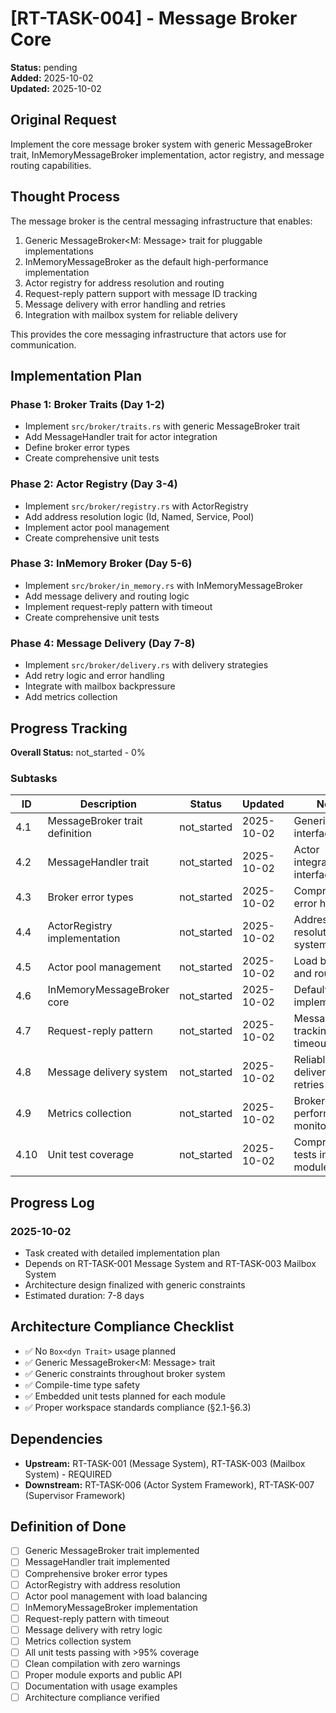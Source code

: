 # [RT-TASK-004] - Message Broker Core

**Status:** pending  
**Added:** 2025-10-02  
**Updated:** 2025-10-02

## Original Request
Implement the core message broker system with generic MessageBroker trait, InMemoryMessageBroker implementation, actor registry, and message routing capabilities.

## Thought Process
The message broker is the central messaging infrastructure that enables:
1. Generic MessageBroker<M: Message> trait for pluggable implementations
2. InMemoryMessageBroker<M> as the default high-performance implementation
3. Actor registry for address resolution and routing
4. Request-reply pattern support with message ID tracking
5. Message delivery with error handling and retries
6. Integration with mailbox system for reliable delivery

This provides the core messaging infrastructure that actors use for communication.

## Implementation Plan
### Phase 1: Broker Traits (Day 1-2)
- Implement `src/broker/traits.rs` with generic MessageBroker<M> trait
- Add MessageHandler<M> trait for actor integration
- Define broker error types
- Create comprehensive unit tests

### Phase 2: Actor Registry (Day 3-4)
- Implement `src/broker/registry.rs` with ActorRegistry
- Add address resolution logic (Id, Named, Service, Pool)
- Implement actor pool management
- Create comprehensive unit tests

### Phase 3: InMemory Broker (Day 5-6)
- Implement `src/broker/in_memory.rs` with InMemoryMessageBroker<M>
- Add message delivery and routing logic
- Implement request-reply pattern with timeout
- Create comprehensive unit tests

### Phase 4: Message Delivery (Day 7-8)
- Implement `src/broker/delivery.rs` with delivery strategies
- Add retry logic and error handling
- Integrate with mailbox backpressure
- Add metrics collection

## Progress Tracking

**Overall Status:** not_started - 0%

### Subtasks
| ID | Description | Status | Updated | Notes |
|----|-------------|--------|---------|-------|
| 4.1 | MessageBroker trait definition | not_started | 2025-10-02 | Generic broker interface |
| 4.2 | MessageHandler trait | not_started | 2025-10-02 | Actor integration interface |
| 4.3 | Broker error types | not_started | 2025-10-02 | Comprehensive error handling |
| 4.4 | ActorRegistry implementation | not_started | 2025-10-02 | Address resolution system |
| 4.5 | Actor pool management | not_started | 2025-10-02 | Load balancing and routing |
| 4.6 | InMemoryMessageBroker core | not_started | 2025-10-02 | Default broker implementation |
| 4.7 | Request-reply pattern | not_started | 2025-10-02 | Message ID tracking and timeout |
| 4.8 | Message delivery system | not_started | 2025-10-02 | Reliable delivery with retries |
| 4.9 | Metrics collection | not_started | 2025-10-02 | Broker performance monitoring |
| 4.10 | Unit test coverage | not_started | 2025-10-02 | Comprehensive tests in each module |

## Progress Log
### 2025-10-02
- Task created with detailed implementation plan
- Depends on RT-TASK-001 Message System and RT-TASK-003 Mailbox System
- Architecture design finalized with generic constraints
- Estimated duration: 7-8 days

## Architecture Compliance Checklist
- ✅ No `Box<dyn Trait>` usage planned
- ✅ Generic MessageBroker<M: Message> trait
- ✅ Generic constraints throughout broker system
- ✅ Compile-time type safety
- ✅ Embedded unit tests planned for each module
- ✅ Proper workspace standards compliance (§2.1-§6.3)

## Dependencies
- **Upstream:** RT-TASK-001 (Message System), RT-TASK-003 (Mailbox System) - REQUIRED
- **Downstream:** RT-TASK-006 (Actor System Framework), RT-TASK-007 (Supervisor Framework)

## Definition of Done
- [ ] Generic MessageBroker<M> trait implemented
- [ ] MessageHandler<M> trait implemented
- [ ] Comprehensive broker error types
- [ ] ActorRegistry with address resolution
- [ ] Actor pool management with load balancing
- [ ] InMemoryMessageBroker<M> implementation
- [ ] Request-reply pattern with timeout
- [ ] Message delivery with retry logic
- [ ] Metrics collection system
- [ ] All unit tests passing with >95% coverage
- [ ] Clean compilation with zero warnings
- [ ] Proper module exports and public API
- [ ] Documentation with usage examples
- [ ] Architecture compliance verified